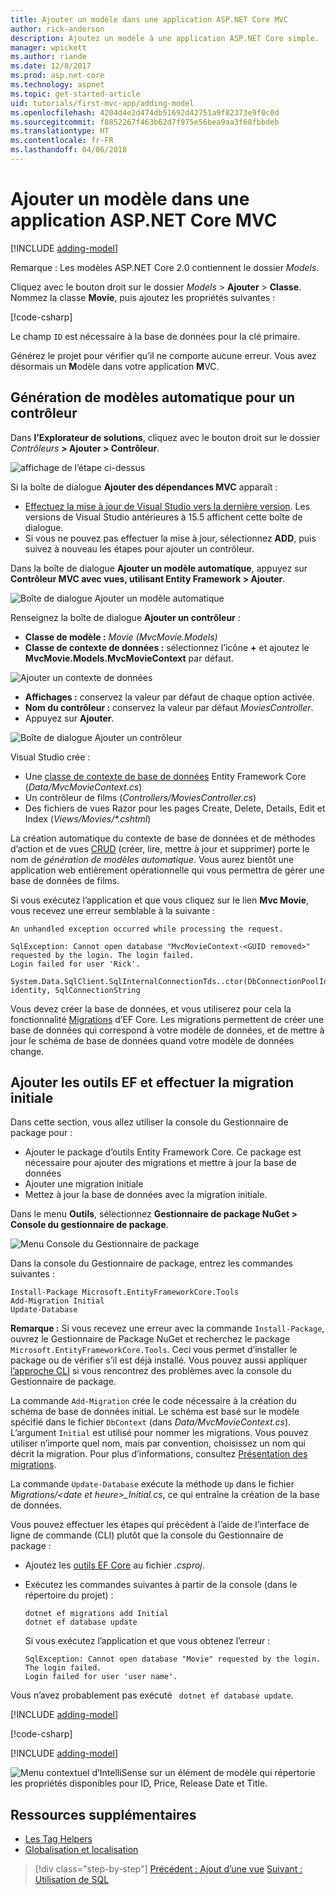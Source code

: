 ```yaml
---
title: Ajouter un modèle dans une application ASP.NET Core MVC
author: rick-anderson
description: Ajoutez un modèle à une application ASP.NET Core simple.
manager: wpickett
ms.author: riande
ms.date: 12/8/2017
ms.prod: asp.net-core
ms.technology: aspnet
ms.topic: get-started-article
uid: tutorials/first-mvc-app/adding-model
ms.openlocfilehash: 4204d4e2d474db51692d42751a9f82373e9f0c0d
ms.sourcegitcommit: f8852267f463b62d7f975e56bea9aa3f68fbbdeb
ms.translationtype: HT
ms.contentlocale: fr-FR
ms.lasthandoff: 04/06/2018
---
```

# <a name="add-a-model-to-an-aspnet-core-mvc-app"></a>Ajouter un modèle dans une application ASP.NET Core MVC

[!INCLUDE [adding-model](../../includes/mvc-intro/adding-model1.md)]

Remarque : Les modèles ASP.NET Core 2.0 contiennent le dossier *Models*.

Cliquez avec le bouton droit sur le dossier *Models* > **Ajouter** > **Classe**. Nommez la classe **Movie**, puis ajoutez les propriétés suivantes :

[!code-csharp[](../../tutorials/first-mvc-app/start-mvc/sample/MvcMovie/Models/MovieNoEF.cs?name=snippet_1)]

Le champ `ID` est nécessaire à la base de données pour la clé primaire. 

Générez le projet pour vérifier qu’il ne comporte aucune erreur. Vous avez désormais un **M**odèle dans votre application **M**VC.

## <a name="scaffolding-a-controller"></a>Génération de modèles automatique pour un contrôleur

Dans **l’Explorateur de solutions**, cliquez avec le bouton droit sur le dossier *Contrôleurs* **> Ajouter > Contrôleur**.

![affichage de l’étape ci-dessus](adding-model/_static/add_controller.png)

Si la boîte de dialogue **Ajouter des dépendances MVC** apparaît :

* [Effectuez la mise à jour de Visual Studio vers la dernière version](https://www.visualstudio.com/downloads/). Les versions de Visual Studio antérieures à 15.5 affichent cette boîte de dialogue.
* Si vous ne pouvez pas effectuer la mise à jour, sélectionnez **ADD**, puis suivez à nouveau les étapes pour ajouter un contrôleur.

Dans la boîte de dialogue **Ajouter un modèle automatique**, appuyez sur **Contrôleur MVC avec vues, utilisant Entity Framework > Ajouter**.

![Boîte de dialogue Ajouter un modèle automatique](adding-model/_static/add_scaffold2.png)

Renseignez la boîte de dialogue **Ajouter un contrôleur** :

* **Classe de modèle :** *Movie (MvcMovie.Models)*
* **Classe de contexte de données :** sélectionnez l’icône **+** et ajoutez le **MvcMovie.Models.MvcMovieContext** par défaut.

![Ajouter un contexte de données](adding-model/_static/dc.png)

* **Affichages :** conservez la valeur par défaut de chaque option activée.
* **Nom du contrôleur :** conservez la valeur par défaut *MoviesController*.
* Appuyez sur **Ajouter**.

![Boîte de dialogue Ajouter un contrôleur](adding-model/_static/add_controller2.png)

Visual Studio crée :

* Une [classe de contexte de base de données](xref:data/ef-mvc/intro#create-the-database-context) Entity Framework Core (*Data/MvcMovieContext.cs*)
* Un contrôleur de films (*Controllers/MoviesController.cs*)
* Des fichiers de vues Razor pour les pages Create, Delete, Details, Edit et Index (<em>Views/Movies/&ast;.cshtml</em>)

La création automatique du contexte de base de données et de méthodes d’action et de vues [CRUD](https://wikipedia.org/wiki/Create,_read,_update_and_delete) (créer, lire, mettre à jour et supprimer) porte le nom de *génération de modèles automatique*. Vous aurez bientôt une application web entièrement opérationnelle qui vous permettra de gérer une base de données de films.

Si vous exécutez l’application et que vous cliquez sur le lien **Mvc Movie**, vous recevez une erreur semblable à la suivante :

```
An unhandled exception occurred while processing the request.

SqlException: Cannot open database "MvcMovieContext-<GUID removed>" requested by the login. The login failed.
Login failed for user 'Rick'.

System.Data.SqlClient.SqlInternalConnectionTds..ctor(DbConnectionPoolIdentity identity, SqlConnectionString 
```

Vous devez créer la base de données, et vous utiliserez pour cela la fonctionnalité [Migrations](xref:data/ef-mvc/migrations) d’EF Core. Les migrations permettent de créer une base de données qui correspond à votre modèle de données, et de mettre à jour le schéma de base de données quand votre modèle de données change.

## <a name="add-ef-tooling-and-perform-initial-migration"></a>Ajouter les outils EF et effectuer la migration initiale

Dans cette section, vous allez utiliser la console du Gestionnaire de package pour :

* Ajouter le package d’outils Entity Framework Core. Ce package est nécessaire pour ajouter des migrations et mettre à jour la base de données
* Ajouter une migration initiale
* Mettez à jour la base de données avec la migration initiale.

Dans le menu **Outils**, sélectionnez **Gestionnaire de package NuGet > Console du gestionnaire de package**.

<!-- following image shared with uid: tutorials/razor-pages/model -->
  ![Menu Console du Gestionnaire de package](adding-model/_static/pmc.png)

Dans la console du Gestionnaire de package, entrez les commandes suivantes :

``` PMC
Install-Package Microsoft.EntityFrameworkCore.Tools
Add-Migration Initial
Update-Database
```

**Remarque :** Si vous recevez une erreur avec la commande `Install-Package`, ouvrez le Gestionnaire de Package NuGet et recherchez le package `Microsoft.EntityFrameworkCore.Tools`. Ceci vous permet d’installer le package ou de vérifier s’il est déjà installé. Vous pouvez aussi appliquer [l’approche CLI](#cli) si vous rencontrez des problèmes avec la console du Gestionnaire de package.

La commande `Add-Migration` crée le code nécessaire à la création du schéma de base de données initial. Le schéma est basé sur le modèle spécifié dans le fichier `DbContext` (dans *Data/MvcMovieContext.cs*). L’argument `Initial` est utilisé pour nommer les migrations. Vous pouvez utiliser n’importe quel nom, mais par convention, choisissez un nom qui décrit la migration. Pour plus d’informations, consultez [Présentation des migrations](xref:data/ef-mvc/migrations#introduction-to-migrations).

La commande `Update-Database` exécute la méthode `Up` dans le fichier *Migrations/\<date et heure>_Initial.cs*, ce qui entraîne la création de la base de données.

<a name="cli"></a> Vous pouvez effectuer les étapes qui précèdent à l’aide de l’interface de ligne de commande (CLI) plutôt que la console du Gestionnaire de package :

* Ajoutez les [outils EF Core](xref:data/ef-mvc/migrations#entity-framework-core-nuget-packages-for-migrations) au fichier *.csproj*.
* Exécutez les commandes suivantes à partir de la console (dans le répertoire du projet) :

  ```console
  dotnet ef migrations add Initial
  dotnet ef database update
  ```     
  
  Si vous exécutez l’application et que vous obtenez l’erreur :
  
  ```text
  SqlException: Cannot open database "Movie" requested by the login.
  The login failed.
  Login failed for user 'user name'.
  ```

Vous n’avez probablement pas exécuté ` dotnet ef database update`.
  
[!INCLUDE [adding-model](../../includes/mvc-intro/adding-model3.md)]

[!code-csharp[](../../tutorials/first-mvc-app/start-mvc/sample/MvcMovie/Startup.cs?name=ConfigureServices&highlight=6-7)]

[!INCLUDE [adding-model](../../includes/mvc-intro/adding-model4.md)]

![Menu contextuel d’IntelliSense sur un élément de modèle qui répertorie les propriétés disponibles pour ID, Price, Release Date et Title.](adding-model/_static/ints.png)

## <a name="additional-resources"></a>Ressources supplémentaires

* [Les Tag Helpers](xref:mvc/views/tag-helpers/intro)
* [Globalisation et localisation](xref:fundamentals/localization)

> [!div class="step-by-step"]
> [Précédent : Ajout d’une vue](adding-view.md)
> [Suivant : Utilisation de SQL](working-with-sql.md)  
